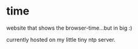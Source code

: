 # time

website that shows the browser-time...but in big :)

currently hosted on my little tiny ntp server.
